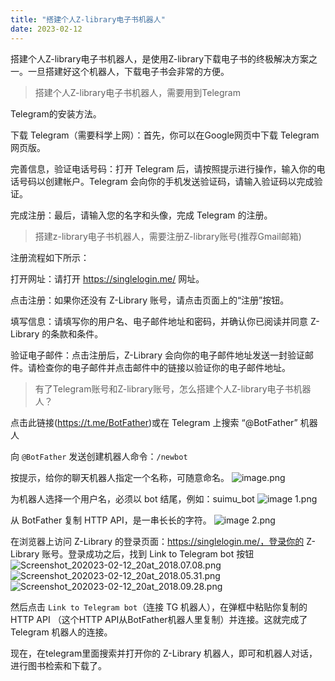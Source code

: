 ```yaml
---
title: "搭建个人Z-library电子书机器人"
date: 2023-02-12
---
```

<link rel="stylesheet" type="text/css" href="/common01.css">

搭建个人Z-library电子书机器人，是使用Z-library下载电子书的终极解决方案之一。一旦搭建好这个机器人，下载电子书会非常的方便。

<blockquote class="blockquote">搭建个人Z-library电子书机器人，需要用到Telegram</blockquote>

Telegram的安装方法。

下载 Telegram（需要科学上网）：首先，你可以在Google网页中下载 Telegram网页版。

完善信息，验证电话号码：打开 Telegram 后，请按照提示进行操作，输入你的电话号码以创建帐户。Telegram 会向你的手机发送验证码，请输入验证码以完成验证。

完成注册：最后，请输入您的名字和头像，完成 Telegram 的注册。

<blockquote class="blockquote">搭建z-library电子书机器人，需要注册Z-library账号(推荐Gmail邮箱)</blockquote>

注册流程如下所示：

打开网址：请打开 https://singlelogin.me/ 网址。

点击注册：如果你还没有 Z-Library 账号，请点击页面上的“注册”按钮。

填写信息：请填写你的用户名、电子邮件地址和密码，并确认你已阅读并同意 Z-Library 的条款和条件。

验证电子邮件：点击注册后，Z-Library 会向你的电子邮件地址发送一封验证邮件。请检查你的电子邮件并点击邮件中的链接以验证你的电子邮件地址。

<blockquote class="blockquote">有了Telegram账号和Z-library账号，怎么搭建个人Z-library电子书机器人？</blockquote>

点击此链接(https://t.me/BotFather)或在 Telegram 上搜索 “@BotFather” 机器人

向 `@BotFather` 发送创建机器人命令：`/newbot`

按提示，给你的聊天机器人指定一个名称，可随意命名。
![image.png](https://s2.loli.net/2023/02/12/9oPcmkpsZ7irjBh.jpg)

为机器人选择一个用户名，必须以 bot 结尾，例如：suimu_bot
![image _1_.png](https://s2.loli.net/2023/02/12/FbmHGYuZwDCpv5x.jpg)

从 BotFather 复制 HTTP API，是一串长长的字符。
![image _2_.png](https://s2.loli.net/2023/02/12/MNs48HAvce1tCjS.jpg)

在浏览器上访问 Z-Library 的登录页面：https://singlelogin.me/，登录你的 Z-Library 账号。登录成功之后，找到 Link to Telegram bot 按钮
![Screenshot_202023-02-12_20at_2018.07.08.png](https://s2.loli.net/2023/02/12/ANhxwVELIzSdR12.png)
![Screenshot_202023-02-12_20at_2018.05.31.png](https://s2.loli.net/2023/02/12/6v4fUKIxJRCSnae.png)
![Screenshot_202023-02-12_20at_2018.09.28.png](https://s2.loli.net/2023/02/12/PpKyEvfH4C6OnXN.png)

然后点击 `Link to Telegram bot`（连接 TG 机器人），在弹框中粘贴你复制的 HTTP API （这个HTTP API从BotFather机器人里复制）并连接。这就完成了 Telegram 机器人的连接。

现在，在telegram里面搜索并打开你的 Z-Library 机器人，即可和机器人对话，进行图书检索和下载了。




